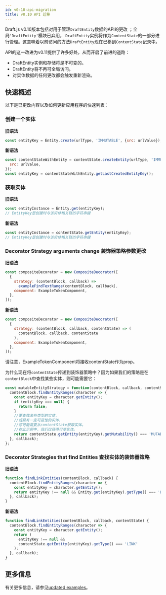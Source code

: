 ```yaml
---
id: v0-10-api-migration
title: v0.10 API 迁移
---
```

Draft.js v0.10版本包括对用于管理`DraftEntity`数据的API的更改 ；全局`'DraftEntity'`模块已弃用， `DraftEntity`实例将作为`ContentState`的一部分进行管理。这意味着以前访问的方法`DraftEntity`现在已移到`ContentState`记录中。

API的这一改进为v0.11提供了许多好处，从而开启了前进的道路：

- DraftEntity实例和存储将是不可变的。
- DraftEntity将不再可全局访问。
- 对实体数据的任何更改都会触发重新渲染。

## 快速概述
以下是已更改内容以及如何更新应用程序的快速列表：

### 创建一个实体

**旧语法**

```js
const entityKey = Entity.create(urlType, 'IMMUTABLE', {src: urlValue});
```

**新语法**

```js
const contentStateWithEntity = contentState.createEntity(urlType, 'IMMUTABLE', {
  src: urlValue,
});
const entityKey = contentStateWithEntity.getLastCreatedEntityKey();
```

### 获取实体

**旧语法**

```js
const entityInstance = Entity.get(entityKey);
// EntityKey是创建时与该实体相关联的字符串键
```

**新语法**

```js
const entityInstance = contentState.getEntity(entityKey);
// EntityKey是创建时与该实体相关联的字符串键
```

### Decorator Strategy arguments change 装饰器策略参数更改

**旧语法**

```js
const compositeDecorator = new CompositeDecorator([
  {
    strategy: (contentBlock, callback) =>
      exampleFindTextRange(contentBlock, callback),
    component: ExampleTokenComponent,
  },
]);
```

**新语法**

```js
const compositeDecorator = new CompositeDecorator([
  {
    strategy: (contentBlock, callback, contentState) => (
      contentBlock, callback, contentState
    ),
    component: ExampleTokenComponent,
  },
]);
```
请注意，ExampleTokenComponent将接收contentState作为prop。

为什么现在将`contentState`传递到装饰器策略中？因为如果我们的策略是在`contentBlock`中查找某些实体，则可能需要它：

```js
const mutableEntityStrategy = function(contentBlock, callback, contentState) {
  contentBlock.findEntityRanges(character => {
    const entityKey = character.getEntity();
    if (entityKey === null) {
      return false;
    }
    //要查找某些类型的实体，
    //或具有一定可变性的实体，
    //您可能需要从contentState获取实体。
    //在此示例中，我们仅获得可变实体。
    return contentState.getEntity(entityKey).getMutability() === 'MUTABLE';
  }, callback);
};
```

### Decorator Strategies that find Entities 查找实体的装饰器策略

**旧语法**

```js
function findLinkEntities(contentBlock, callback) {
  contentBlock.findEntityRanges(character => {
    const entityKey = character.getEntity();
    return entityKey !== null && Entity.get(entityKey).getType() === 'LINK';
  }, callback);
}
```

**新语法**

```js
function findLinkEntities(contentBlock, callback, contentState) {
  contentBlock.findEntityRanges(character => {
    const entityKey = character.getEntity();
    return (
      entityKey !== null &&
      contentState.getEntity(entityKey).getType() === 'LINK'
    );
  }, callback);
}
```

## 更多信息

有关更多信息，请参见[updated examples](https://github.com/facebook/draft-js/tree/master/examples/draft-0-10-0)。
